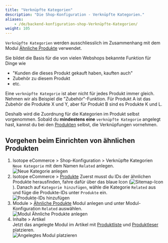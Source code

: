 ```yaml
---
title: "Verknüpfte Kategorien"
description: "Die Shop-Konfiguration - Verknüpfte Kategorien."
aliases:
    - /de/backend-konfiguration-shop-Verknüpfte-Kategorien/
weight: 105    
---
```



`Verknüpfte Kategorien` werden ausschliesslich im Zusammenhang mit dem Modul 
[Ähnliche Produkte](/de/frontend-konfiguration-module-Ähnliche-Produkte/) verwendet.

Sie bildet die Basis für die von vielen Webshops bekannte Funktion für Dinge wie

* "Kunden die dieses Produkt gekauft haben, kauften auch"
* Zubehör zu diesem Produkt
* etc.

Eine `verknüpfte Kategorie` ist aber nicht für jedes Produkt immer gleich.
Nehmen wir als Beispiel die "Zubehör"-Funktion. Für Produkt A ist das Zubehör die Produkte X und Y, aber für Produkt B sind es Produkte K und L.

Deshalb wird die Zuordnung für die Kategorien im Produkt selbst vorgenommen.
Sobald du **mindestens eine** `verknüpfte Kategorie` angelegt hast, kannst du bei den [Produkten](/de/backend-produkte/) 
selbst, die Verknüpfungen vornehmen.

## Vorgehen beim Einrichten von ähnlichen Produkten

1. Isotope eCommerce > Shop-Konfiguration > Verknüpfte Kategorien  
`Neue Kategorie` mit dem Namen `Related` anlegen.  
![Neue Kategorie anlegen](kategorie_anlegen.png)
3. Isotope eCommerce > [Produkte](/de/backend-produkte/)
Zuerst musst du IDs der ähnlichen Produkte herausfinden, fahre dafür über das blaue Icon 
(![Sitemap-Icon](../../../../images/sitemap.png?classes=icon)). Danach auf `Kategorie hinzufügen`, wähle die Kategorie `Related` aus und füge die Produkte-IDs unter `Produkte` ein.  
![Produkte-IDs hinzufügen](kategorie_hinzufuegen.png)
4. Module > [Ähnliche Produkte](/de/frontend-konfiguration-module-Ähnliche-Produkte/)
Modul anlegen und unter Modul-Konfiguration `Related` auswählen.  
![Modul Ähnliche Produkte anlegen](modul_anlegen.png)
5. Inhalte > Artikel  
Jetzt das angelegte Modul im Artikel mit [Produktliste](/de/frontend-konfiguration-module-produktliste/) 
und [Produktleser](/de/frontend-konfiguration-module-Produktleser/) platzieren.  
![Angelegtes Modul platzieren](angelegtes_modul.png)
